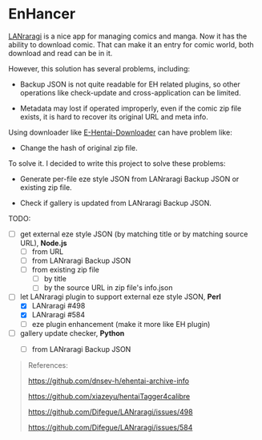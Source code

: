 # EnHancer

[LANraragi](https://github.com/Difegue/LANraragi) is a nice app for managing comics and manga. Now it has the ability to download comic. That can make it an entry for comic world, both download and read can be in it.



However, this solution has several problems, including:

- Backup JSON is not quite readable for EH related plugins, so other operations like check-update and cross-application can be limited. 

- Metadata may lost if operated improperly, even if the comic zip file exists, it is hard to recover its original URL and meta info.

Using downloader like [E-Hentai-Downloader](https://github.com/dnsev-h/E-Hentai-Downloader) can have problem like:

- Change the hash of original zip file.



To solve it. I decided to write this project to solve these problems:

- Generate per-file eze style JSON from LANraragi Backup JSON or existing zip file.

- Check if gallery is updated from LANraragi Backup JSON.

TODO:

- [ ] get external eze style JSON (by matching title or by matching source URL), **Node.js**
  - [ ] from URL
  - [ ] from LANraragi Backup JSON
  - [ ] from existing zip file
    - [ ] by title
    - [ ] by the source URL in zip file's info.json
- [ ] let LANraragi plugin to support external eze style JSON, **Perl**
  - [x] LANraragi #498
  - [x] LANraragi #584
  - [ ] eze plugin enhancement (make it more like EH plugin)
- [ ] gallery update checker, **Python**
  - [ ] from LANraragi Backup JSON



> References:
>
> https://github.com/dnsev-h/ehentai-archive-info
>
> https://github.com/xiazeyu/hentaiTagger4calibre
>
> https://github.com/Difegue/LANraragi/issues/498
>
> https://github.com/Difegue/LANraragi/issues/584
